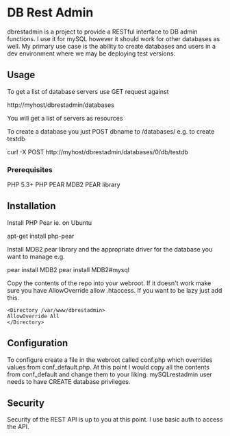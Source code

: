 # DB Rest Admin

dbrestadmin is a project to provide a RESTful interface to DB admin functions. I use
it for mySQL however it should work for other databases as well.
My primary use case is the ability to create databases and users in a dev environment
where we may be deploying test versions. 

## Usage

To get a list of database servers use GET request against

http://myhost/dbrestadmin/databases

You will get a list of servers as resources

To create a database you just POST dbname to /databases/ e.g. to create testdb

curl -X POST http://myhost/dbrestadmin/databases/0/db/testdb

### Prerequisites

PHP 5.3+
PHP PEAR
MDB2 PEAR library

## Installation

Install PHP Pear ie. on Ubuntu

apt-get install php-pear

Install MDB2 pear library and the appropriate driver for the database you want to
manage e.g.

pear install MDB2
pear install MDB2#mysql

Copy the contents of the repo into your webroot. If it doesn't work make sure you have AllowOverride
allow .htaccess. If you want to be lazy just add this.

```
<Directory /var/www/dbrestadmin>
AllowOverride All
</Directory>
```

## Configuration

To configure create a file in the webroot called conf.php which overrides values from conf_default.php.
At this point I would copy all the contents from conf_default and change them to your liking.
mySQLrestadmin user needs to have CREATE database privileges.

## Security

Security of the REST API is up to you at this point. I use basic auth to access the API.